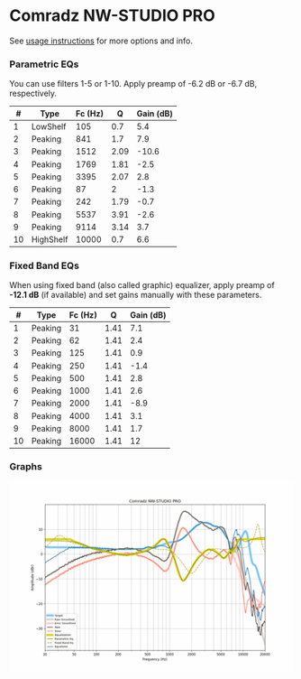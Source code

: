 # Comradz NW-STUDIO PRO
See [usage instructions](https://github.com/jaakkopasanen/AutoEq#usage) for more options and info.

### Parametric EQs
You can use filters 1-5 or 1-10. Apply preamp of -6.2 dB or -6.7 dB, respectively.

|   # | Type      |   Fc (Hz) |    Q |   Gain (dB) |
|-----|-----------|-----------|------|-------------|
|   1 | LowShelf  |       105 | 0.7  |         5.4 |
|   2 | Peaking   |       841 | 1.7  |         7.9 |
|   3 | Peaking   |      1512 | 2.09 |       -10.6 |
|   4 | Peaking   |      1769 | 1.81 |        -2.5 |
|   5 | Peaking   |      3395 | 2.07 |         2.8 |
|   6 | Peaking   |        87 | 2    |        -1.3 |
|   7 | Peaking   |       242 | 1.79 |        -0.7 |
|   8 | Peaking   |      5537 | 3.91 |        -2.6 |
|   9 | Peaking   |      9114 | 3.14 |         3.7 |
|  10 | HighShelf |     10000 | 0.7  |         6.6 |

### Fixed Band EQs
When using fixed band (also called graphic) equalizer, apply preamp of **-12.1 dB** (if available) and set gains manually with these parameters.

|   # | Type    |   Fc (Hz) |    Q |   Gain (dB) |
|-----|---------|-----------|------|-------------|
|   1 | Peaking |        31 | 1.41 |         7.1 |
|   2 | Peaking |        62 | 1.41 |         2.4 |
|   3 | Peaking |       125 | 1.41 |         0.9 |
|   4 | Peaking |       250 | 1.41 |        -1.4 |
|   5 | Peaking |       500 | 1.41 |         2.8 |
|   6 | Peaking |      1000 | 1.41 |         2.6 |
|   7 | Peaking |      2000 | 1.41 |        -8.9 |
|   8 | Peaking |      4000 | 1.41 |         3.1 |
|   9 | Peaking |      8000 | 1.41 |         1.7 |
|  10 | Peaking |     16000 | 1.41 |        12   |

### Graphs
![](./Comradz%20NW-STUDIO%20PRO.png)
